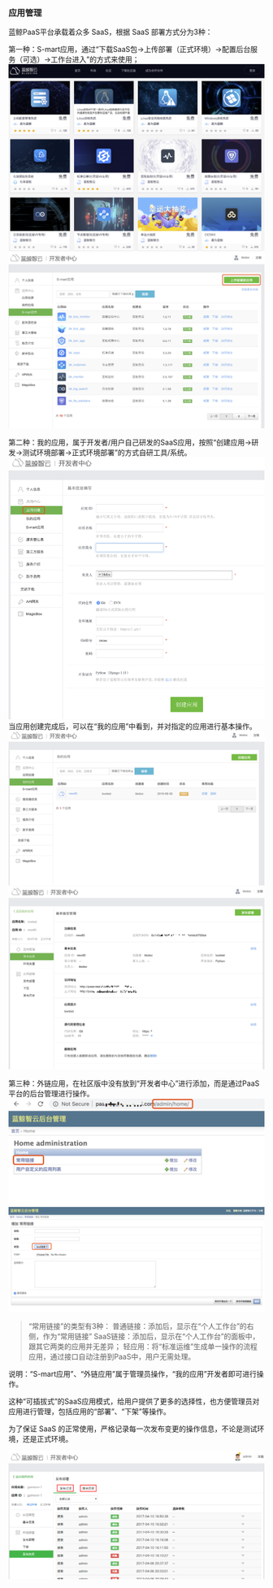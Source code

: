 ### 应用管理

蓝鲸PaaS平台承载着众多 SaaS，根据 SaaS 部署方式分为3种：

第一种：S-mart应用，通过“下载SaaS包->上传部署（正式环境）->配置后台服务（可选）->工作台进入”的方式来使用；
![](../../assets/smartsaas.png)
![](../../assets/smartupload.png)

第二种：我的应用，属于开发者/用户自己研发的SaaS应用，按照“创建应用->研发->测试环境部署->正式环境部署”的方式自研工具/系统。
![](../../assets/mysaas.png)
当应用创建完成后，可以在“我的应用”中看到，并对指定的应用进行基本操作。
![](../../assets/mysaasoption.png)
![](../../assets/mysaasoneoption.png)

第三种：外链应用，在社区版中没有放到“开发者中心”进行添加，而是通过PaaS平台的后台管理进行操作。
![](../../assets/wailiansaas.png)
![](../../assets/wailiansaasadd.png)

> “常用链接”的类型有3种：
> 普通链接：添加后，显示在“个人工作台”的右侧，作为“常用链接”
> SaaS链接：添加后，显示在“个人工作台”的面板中，跟其它两类的应用并无差异；
> 轻应用：将“标准运维”生成单一操作的流程应用，通过接口自动注册到PaaS中，用户无需处理。

说明：“S-mart应用”、“外链应用”属于管理员操作，“我的应用”开发者即可进行操作。

这种“可插拔式”的SaaS应用模式，给用户提供了更多的选择性，也方便管理员对应用进行管理，包括应用的“部署”、“下架”等操作。


为了保证 SaaS 的正常使用，严格记录每一次发布变更的操作信息，不论是测试环境，还是正式环境。

![](../../assets/image012.png)

